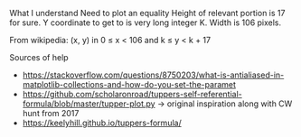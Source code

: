 What I understand
Need to plot an equality
Height of relevant portion is 17 for sure.
Y coordinate to get to is very long integer K.
Width is 106 pixels.

From wikipedia: (x, y) in 0 ≤ x < 106 and k ≤ y < k + 17

Sources of help

- https://stackoverflow.com/questions/8750203/what-is-antialiased-in-matplotlib-collections-and-how-do-you-set-the-paramet
- https://github.com/scholaronroad/tuppers-self-referential-formula/blob/master/tupper-plot.py -> original inspiration along with CW hunt from 2017
- https://keelyhill.github.io/tuppers-formula/
